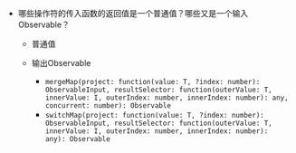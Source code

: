 + 哪些操作符的传入函数的返回值是一个普通值？哪些又是一个输入Observable？
  + 普通值

  + 输出Observable
      + `mergeMap(project: function(value: T, ?index: number): ObservableInput, resultSelector: function(outerValue: T, innerValue: I, outerIndex: number, innerIndex: number): any, concurrent: number): Observable`
      + `switchMap(project: function(value: T, ?index: number): ObservableInput, resultSelector: function(outerValue: T, innerValue: I, outerIndex: number, innerIndex: number): any): Observable`
